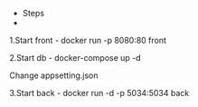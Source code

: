 - Steps
- 
1.Start front - docker run -p 8080:80 front
  
2.Start db - docker-compose up -d

Change appsetting.json

3.Start back - docker run -d -p 5034:5034 back


